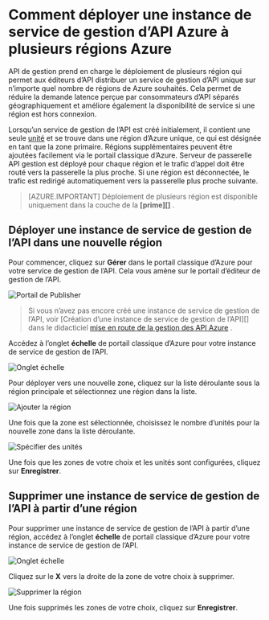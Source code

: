 <properties
    pageTitle="Comment déployer une instance de service de gestion d’API Azure à plusieurs régions Azure"
    description="Découvrez comment déployer une instance de service de gestion d’API Azure à plusieurs régions Azure." 
    services="api-management"
    documentationCenter=""
    authors="steved0x"
    manager="erikre"
    editor=""/>

<tags
    ms.service="api-management"
    ms.workload="mobile"
    ms.tgt_pltfrm="na"
    ms.devlang="na"
    ms.topic="article"
    ms.date="10/25/2016"
    ms.author="sdanie"/>

# <a name="how-to-deploy-an-azure-api-management-service-instance-to-multiple-azure-regions"></a>Comment déployer une instance de service de gestion d’API Azure à plusieurs régions Azure

API de gestion prend en charge le déploiement de plusieurs région qui permet aux éditeurs d’API distribuer un service de gestion d’API unique sur n’importe quel nombre de régions de Azure souhaités. Cela permet de réduire la demande latence perçue par consommateurs d’API séparés géographiquement et améliore également la disponibilité de service si une région est hors connexion. 

Lorsqu’un service de gestion de l’API est créé initialement, il contient une seule [unité][] et se trouve dans une région d’Azure unique, ce qui est désignée en tant que la zone primaire. Régions supplémentaires peuvent être ajoutées facilement via le portail classique d’Azure. Serveur de passerelle API gestion est déployé pour chaque région et le trafic d’appel doit être routé vers la passerelle la plus proche. Si une région est déconnectée, le trafic est redirigé automatiquement vers la passerelle plus proche suivante. 

> [AZURE.IMPORTANT] Déploiement de plusieurs région est disponible uniquement dans la couche de la **[prime][]** .

## <a name="add-region"> </a>Déployer une instance de service de gestion de l’API dans une nouvelle région

Pour commencer, cliquez sur **Gérer** dans le portail classique d’Azure pour votre service de gestion de l’API. Cela vous amène sur le portail d’éditeur de gestion de l’API.

![Portail de Publisher][api-management-management-console]

>Si vous n’avez pas encore créé une instance de service de gestion de l’API, voir [Création d’une instance de service de gestion de l’API][] dans le didacticiel [mise en route de la gestion des API Azure][] .

Accédez à l’onglet **échelle** de portail classique d’Azure pour votre instance de service de gestion de l’API. 

![Onglet échelle][api-management-scale-service]

Pour déployer vers une nouvelle zone, cliquez sur la liste déroulante sous la région principale et sélectionnez une région dans la liste.

![Ajouter la région][api-management-add-region]

Une fois que la zone est sélectionnée, choisissez le nombre d’unités pour la nouvelle zone dans la liste déroulante.

![Spécifier des unités][api-management-select-units]

Une fois que les zones de votre choix et les unités sont configurées, cliquez sur **Enregistrer**.

## <a name="remove-region"> </a>Supprimer une instance de service de gestion de l’API à partir d’une région

Pour supprimer une instance de service de gestion de l’API à partir d’une région, accédez à l’onglet **échelle** de portail classique d’Azure pour votre instance de service de gestion de l’API. 

![Onglet échelle][api-management-scale-service]

Cliquez sur le **X** vers la droite de la zone de votre choix à supprimer.  

![Supprimer la région][api-management-remove-region]

Une fois supprimés les zones de votre choix, cliquez sur **Enregistrer**.


[api-management-management-console]: ./media/api-management-howto-deploy-multi-region/api-management-management-console.png

[api-management-scale-service]: ./media/api-management-howto-deploy-multi-region/api-management-scale-service.png
[api-management-add-region]: ./media/api-management-howto-deploy-multi-region/api-management-add-region.png
[api-management-select-units]: ./media/api-management-howto-deploy-multi-region/api-management-select-units.png
[api-management-remove-region]: ./media/api-management-howto-deploy-multi-region/api-management-remove-region.png

[Créez une instance de service de gestion de l’API]: api-management-get-started.md#create-service-instance
[Mise en route de la gestion des API Azure]: api-management-get-started.md

[Deploy an API Management service instance to a new region]: #add-region
[Delete an API Management service instance from a region]: #remove-region

[unité]: http://azure.microsoft.com/pricing/details/api-management/
[Premium]: http://azure.microsoft.com/pricing/details/api-management/

